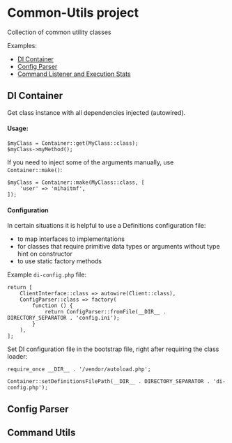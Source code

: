 # Common-Utils project
Collection of common utility classes 

Examples:
* [DI Container](#di-container)
* [Config Parser](#config-parser)
* [Command Listener and Execution Stats](#command-utils)

## DI Container
Get class instance with all dependencies injected (autowired).

#### Usage:
```
$myClass = Container::get(MyClass::class);
$myClass->myMethod();
```

If you need to inject some of the arguments manually, use `Container::make()`:
```
$myClass = Container::make(MyClass::class, [
    'user' => 'mihaitmf',
]);
```

#### Configuration
In certain situations it is helpful to use a Definitions configuration file:
* to map interfaces to implementations
* for classes that require primitive data types or arguments without type hint on constructor
* to use static factory methods

Example `di-config.php` file:
```
return [
    ClientInterface::class => autowire(Client::class),
    ConfigParser::class => factory(
        function () {
            return ConfigParser::fromFile(__DIR__ . DIRECTORY_SEPARATOR . 'config.ini');
        }
    ),
];
```
Set DI configuration file in the bootstrap file, right after requiring the class loader:
```
require_once __DIR__ . '/vendor/autoload.php';

Container::setDefinitionsFilePath(__DIR__ . DIRECTORY_SEPARATOR . 'di-config.php');
```

## Config Parser

## Command Utils
